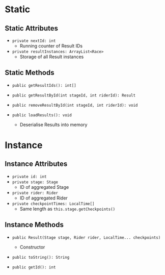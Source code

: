 # Static
## Static Attributes
- `private nextId: int`
	- Running counter of Result IDs
- `private resultInstances: ArrayList<Race>`
	- Storage of all Result instances
## Static Methods
- `public getResultIds(): int[]`

- `public getResultById(int stageId, int riderId): Result`
- `public removeResultById(int stageId, int riderId): void`

- `public loadResults(): void`
	- Deserialise Results into memory
# Instance
## Instance Attributes
- `private id: int`
- `private stage: Stage`
	- ID of aggregated Stage
- `private rider: Rider`
	- ID of aggregated Rider
- `private checkpointTimes: LocalTime[]`
	- Same length as `this.stage.getCheckpoints()`
## Instance Methods
- `public Result(Stage stage, Rider rider, LocalTime... checkpoints)`
	- Constructor

- `public toString(): String`
- `public getId(): int`